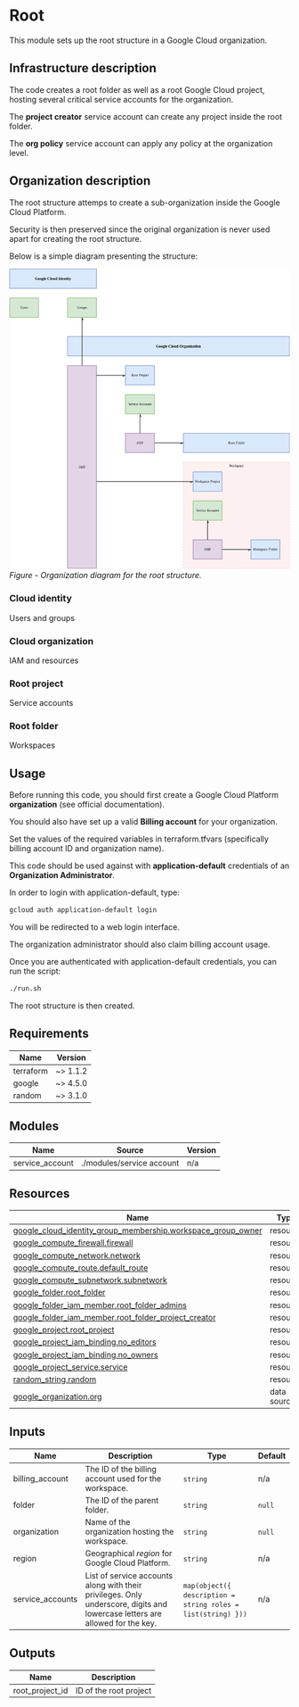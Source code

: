 <!-- BEGIN_TF_DOCS -->
# Root

This module sets up the root structure in a Google Cloud organization.

## Infrastructure description

The code creates a root folder as well as a root Google Cloud project, hosting several critical service accounts for the organization.

The **project creator** service account can create any project inside the root folder.

The **org policy** service account can apply any policy at the organization level.

## Organization description

The root structure attemps to create a sub-organization inside the Google Cloud Platform.

Security is then preserved since the original organization is never used apart for creating the root structure.

Below is a simple diagram presenting the structure:

![organizational-structure](docs/organizational-structure.png)
*Figure - Organization diagram for the root structure.*

### Cloud identity

Users and groups

### Cloud organization

IAM and resources

### Root project

Service accounts

### Root folder

Workspaces

## Usage

Before running this code, you should first create a Google Cloud Platform **organization** (see official documentation).

You should also have set up a valid **Billing account** for your organization.

Set the values of the required variables in terraform.tfvars (specifically billing account ID and organization name).

This code should be used against with **application-default** credentials of an **Organization Administrator**.

In order to login with application-default, type:
```bash
gcloud auth application-default login
```
You will be redirected to a web login interface.

The organization administrator should also claim billing account usage.

Once you are authenticated with application-default credentials, you can run the script:
```bash
./run.sh
```

The root structure is then created.

## Requirements

| Name | Version |
|------|---------|
| terraform | ~> 1.1.2 |
| google | ~> 4.5.0 |
| random | ~> 3.1.0 |

## Modules

| Name | Source | Version |
|------|--------|---------|
| service\_account | ./modules/service account | n/a |

## Resources

| Name | Type |
|------|------|
| [google_cloud_identity_group_membership.workspace_group_owner](https://registry.terraform.io/providers/hashicorp/google/latest/docs/resources/cloud_identity_group_membership) | resource |
| [google_compute_firewall.firewall](https://registry.terraform.io/providers/hashicorp/google/latest/docs/resources/compute_firewall) | resource |
| [google_compute_network.network](https://registry.terraform.io/providers/hashicorp/google/latest/docs/resources/compute_network) | resource |
| [google_compute_route.default_route](https://registry.terraform.io/providers/hashicorp/google/latest/docs/resources/compute_route) | resource |
| [google_compute_subnetwork.subnetwork](https://registry.terraform.io/providers/hashicorp/google/latest/docs/resources/compute_subnetwork) | resource |
| [google_folder.root_folder](https://registry.terraform.io/providers/hashicorp/google/latest/docs/resources/folder) | resource |
| [google_folder_iam_member.root_folder_admins](https://registry.terraform.io/providers/hashicorp/google/latest/docs/resources/folder_iam_member) | resource |
| [google_folder_iam_member.root_folder_project_creator](https://registry.terraform.io/providers/hashicorp/google/latest/docs/resources/folder_iam_member) | resource |
| [google_project.root_project](https://registry.terraform.io/providers/hashicorp/google/latest/docs/resources/project) | resource |
| [google_project_iam_binding.no_editors](https://registry.terraform.io/providers/hashicorp/google/latest/docs/resources/project_iam_binding) | resource |
| [google_project_iam_binding.no_owners](https://registry.terraform.io/providers/hashicorp/google/latest/docs/resources/project_iam_binding) | resource |
| [google_project_service.service](https://registry.terraform.io/providers/hashicorp/google/latest/docs/resources/project_service) | resource |
| [random_string.random](https://registry.terraform.io/providers/hashicorp/random/latest/docs/resources/string) | resource |
| [google_organization.org](https://registry.terraform.io/providers/hashicorp/google/latest/docs/data-sources/organization) | data source |

## Inputs

| Name | Description | Type | Default |
|------|-------------|------|---------|
| billing\_account | The ID of the billing account used for the workspace. | `string` | n/a |
| folder | The ID of the parent folder. | `string` | `null` |
| organization | Name of the organization hosting the workspace. | `string` | `null` |
| region | Geographical *region* for Google Cloud Platform. | `string` | n/a |
| service\_accounts | List of service accounts along with their privileges. Only underscore, digits and lowercase letters are allowed for the key. | ```map(object({ description = string roles = list(string) }))``` | n/a |

## Outputs

| Name | Description |
|------|-------------|
| root\_project\_id | ID of the root project |
<!-- END_TF_DOCS -->